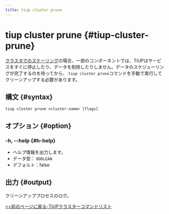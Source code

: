 ```yaml
---
title: tiup cluster prune
---
```


# tiup cluster prune {#tiup-cluster-prune}

[クラスタでのスケーリング](/tiup/tiup-component-cluster-scale-in.md)の場合、一部のコンポーネントでは、TiUPはサービスをすぐに停止したり、データを削除したりしません。データのスケジューリングが完了するのを待ってから、 `tiup cluster prune`コマンドを手動で実行してクリーンアップする必要があります。

## 構文 {#syntax}

```shell
tiup cluster prune <cluster-name> [flags]
```

## オプション {#option}

### -h, --help {#h-help}

-   ヘルプ情報を出力します。
-   データ型： `BOOLEAN`
-   デフォルト：false

## 出力 {#output}

クリーンアッププロセスのログ。

[&lt;&lt;前のページに戻る-TiUPクラスターコマンドリスト](/tiup/tiup-component-cluster.md#command-list)
